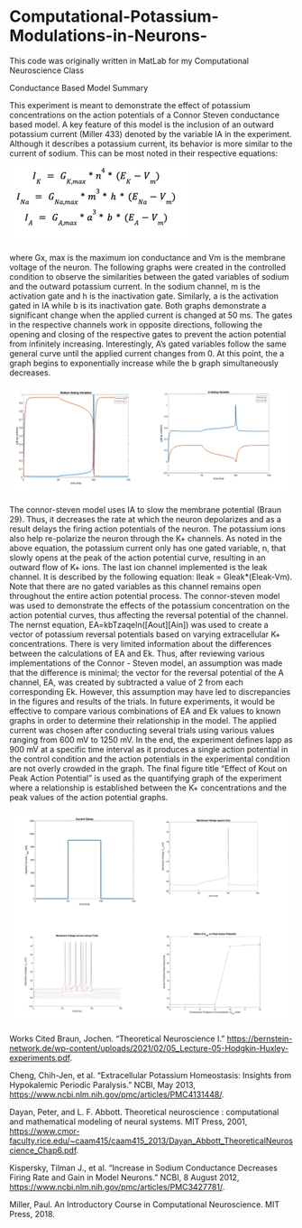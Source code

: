 # Computational-Potassium-Modulations-in-Neurons-
This code was originally written in MatLab for my Computational Neuroscience Class


Conductance Based Model Summary

This experiment is meant to demonstrate the effect of potassium concentrations on the action potentials of a Connor Steven conductance based model. A key feature of this model is the inclusion of an outward potassium current (Miller 433) denoted by the variable IA in the experiment. Although it describes a potassium current, its behavior is more similar to the current of sodium. This can be most noted in their respective equations:  

![Equations](images/equations.png)

where Gx, max is the maximum ion conductance and Vm is the membrane voltage of the neuron. 
 The following graphs were created in the controlled condition to observe the similarities between the gated variables of sodium and the outward potassium current. In the sodium channel, m is the activation gate and h is the inactivation gate. Similarly, a is the activation gated in IA  while b  is its inactivation gate. Both graphs demonstrate a significant change when the applied current is changed at 50 ms. The gates in the respective channels work in opposite directions, following the opening and closing of the respective gates to prevent the action potential from infinitely increasing. Interestingly, A’s gated variables follow the same general curve until the applied current changes from 0. At this point, the a graph begins to exponentially increase while the b graph simultaneously decreases.

 ![Gating Variable Trends](images/gating_vars.png)

The connor-steven model uses IA to slow the membrane potential (Braun 29). Thus, it decreases the rate at which the neuron depolarizes and as a result delays the firing action potentials of the neuron. The potassium ions also help re-polarize the neuron through the K+ channels. As noted in the above equation, the potassium current only has one gated variable, n, that slowly opens at the peak of the action potential curve, resulting in an outward flow of K+ ions. The last ion channel implemented is the leak channel. It is described by the following equation: Ileak = Gleak*(Eleak-Vm).  Note that there are no gated variables as this channel remains open throughout the entire action potential process. 
The connor-steven model was used to demonstrate the effects of the potassium concentration on the action potential curves, thus affecting the reversal potential of the channel. The nernst equation, EA=kbTzaqeln([Aout][Ain]) was used to create a vector of potassium reversal potentials based on varying extracellular K+ concentrations. There is very limited information about the differences between the calculations of EA and Ek. Thus, after reviewing various implementations of the Connor - Steven model, an assumption was made that the difference is minimal; the vector for the reversal potential of the A channel, EA, was created by subtracted a value of 2 from each corresponding Ek. However, this assumption may have led to discrepancies in the figures and results of the trials. In future experiments, it would be effective to compare various combinations of EA and Ek values to known graphs in order to determine their relationship in the model. 
The applied current was chosen after conducting several trials using various values ranging from 600 mV to 1250 mV. In the end, the experiment defines Iapp  as 900 mV at a specific time interval as it produces a single action potential in the control condition and the action potentials in the experimental condition are not overly crowded in the graph. The final figure title “Effect of Kout on Peak Action Potential” is used as the quantifying graph of the experiment where a relationship is established between the K+ concentrations and the peak values of the action potential graphs. 

![Results](images/results.png)



Works Cited
Braun, Jochen. “Theoretical Neuroscience I.” https://bernstein-network.de/wp-content/uploads/2021/02/05_Lecture-05-Hodgkin-Huxley-experiments.pdf.


Cheng, Chih-Jen, et al. “Extracellular Potassium Homeostasis: Insights from Hypokalemic Periodic Paralysis.” NCBI, May 2013, https://www.ncbi.nlm.nih.gov/pmc/articles/PMC4131448/.


Dayan, Peter, and L. F. Abbott. Theoretical neuroscience : computational and mathematical modeling of neural systems. MIT Press, 2001, https://www.cmor-faculty.rice.edu/~caam415/caam415_2013/Dayan_Abbott_TheoreticalNeuroscience_Chap6.pdf.


Kispersky, Tilman J., et al. “Increase in Sodium Conductance Decreases Firing Rate and Gain in Model Neurons.” NCBI, 8 August 2012, https://www.ncbi.nlm.nih.gov/pmc/articles/PMC3427781/.


Miller, Paul. An Introductory Course in Computational Neuroscience. MIT Press, 2018.


